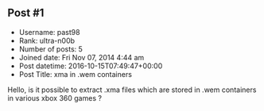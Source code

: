 ## Post #1
- Username: past98
- Rank: ultra-n00b
- Number of posts: 5
- Joined date: Fri Nov 07, 2014 4:44 am
- Post datetime: 2016-10-15T07:49:47+00:00
- Post Title: xma in .wem containers

Hello, is it possible to extract .xma files which are stored in .wem containers in various xbox 360 games ?
